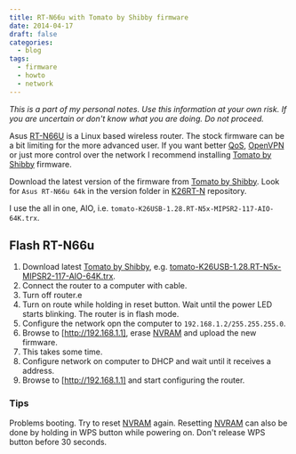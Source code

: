 ```yaml
---
title: RT-N66u with Tomato by Shibby firmware
date: 2014-04-17
draft: false
categories:
  - blog
tags:
  - firmware
  - howto
  - network
---
```


*This is a part of my personal notes. Use this information at your own risk. If you are uncertain or don't know what you are doing. Do not proceed.*

Asus [RT-N66U] is a Linux based wireless router. The stock firmware can be a bit limiting for the more advanced user. If you want better [QoS], [OpenVPN] or just more control over the network I recommend installing [Tomato by Shibby] firmware.

Download the latest version of the firmware from [Tomato by Shibby]. Look for `Asus RT-N66u 64k` in the version folder in [K26RT-N] repository.

I use the all in one, AIO, i.e. `tomato-K26USB-1.28.RT-N5x-MIPSR2-117-AIO-64K.trx`.

Flash RT-N66u
-------------

1. Download latest [Tomato by Shibby], e.g. [tomato-K26USB-1.28.RT-N5x-MIPSR2-117-AIO-64K.trx](http://tomato.groov.pl/download/K26RT-N/build5x-117-EN/Asus%20RT-N66u%2064k/tomato-K26USB-1.28.RT-N5x-MIPSR2-117-AIO-64K.trx).
2. Connect the router to a computer with cable.
3. Turn off router.e
4. Turn on route while holding in reset button. Wait until the power LED starts blinking. The router is in flash mode.
5. Configure the network opn the computer to `192.168.1.2/255.255.255.0`.
6. Browse to [http://192.168.1.1], erase [NVRAM] and upload the new firmware.
7. This takes some time. 
8. Configure network on computer to DHCP and wait until it receives a address. 
9. Browse to [http://192.168.1.1] and start configuring the router.

### Tips

Problems booting. Try to reset [NVRAM] again. Resetting [NVRAM] can also be done by holding in WPS button while powering on. Don't release WPS button before 30 seconds. 

[Tomato by Shibby]: http://tomato.groov.pl
[k26rt-n]: http://tomato.groov.pl/download/K26RT-N
[OpenVPN]: http://openvpn.net
[QoS]: http://en.wikipedia.org/wiki/Quality_of_service "Quality of service"
[RT-N66u]: http://www.asus.com/Networking/RTN66U
[http://192.168.1.1]: http://192.168.1.1
[nvram]: http://en.wikipedia.org/wiki/Non-volatile_random-access_memory "Non-volatile random-access memory"

